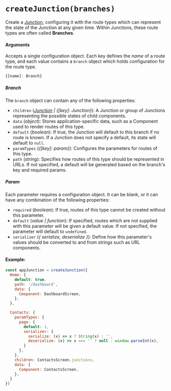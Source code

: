 # `createJunction(branches)`

Create a [Junction](Junction.md), configuring it with the route types which can represent the state of the Junction at any given time. Within Junctions, these route types are often called **Branches**.

#### Arguments

Accepts a single configuration object. Each key defines the *name* of a route type, and each value contains a `branch` object which holds configuration for the route type.

```js
{[name]: Branch}
```

##### Branch

The `branch` object can contain any of the following properties:

* `children` (*[Junction](Junction.md) | {[key]: Junction}*): A Junction or group of Junctions representing the possible states of child components.
* `data` (*object*): Stores application-specific data, such as a Component used to render routes of this type.
* `default` (*boolean*): If true, the Junction will default to this branch if no route is known. If a Junction does not specify a default, its state will default to `null`.
* `paramTypes` (*{[key]: param}*): Configures the parameters for routes of this type.
* `path` (*string*): Specifies how routes of this type should be represented in URLs. If not specified, a default will be generated based on the branch's key and required params.

##### Param

Each parameter requires a configuration object. It can be blank, or it can have any combination of the following properties:

* `required` (*boolean*): If true, routes of this type cannot be created without this parameter.
* `default` (*value | function*): If specified, routes which are not supplied with this parameter will be given a default value. If not specified, the parameter will default to `undefined`.
* `serializer` (*{ serialize, deserialize }*): Define how this parameter's values should be converted to and from strings such as URL components.

#### Example:

```js
const appJunction = createJunction({
  Home: {
    default: true,
    path: '/dashboard',
    data: {
      Cmoponent: DashboardScreen,
    },
  },

  Contacts: {
    paramTypes: {
      page: {
        default: 1,
        serializer: {
          serialize: (x) => x ? String(x) : '',
          deserialize: (x) => x === '' ? null : window.parseInt(x),
        }
      },
    },
    children: ContactsScreen.junctions,
    data: {
      Component: ContactsScreen,
    },
  }
})
```

